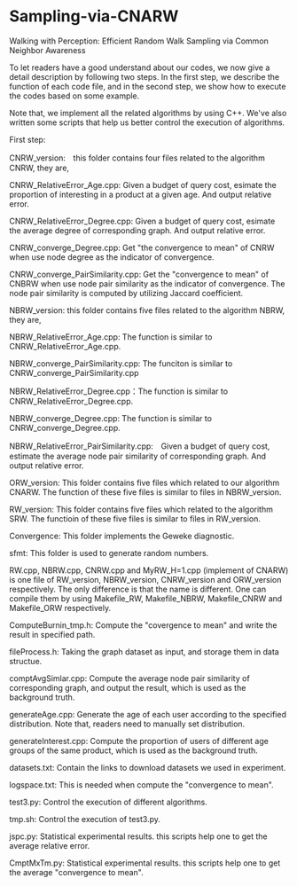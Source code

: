 # Sampling-via-CNARW
Walking with Perception: Efficient Random Walk Sampling via Common Neighbor Awareness

To let readers have a good understand about our codes, we now give a detail description by following two steps. In the first step, we describe the function of each code file, and in the second step, we show how to execute the codes based on some example.

Note that, we implement all the related algorithms by using C++. We've also written some scripts that help us better control the execution of algorithms.

First step:

CNRW_version:　this folder contains four files related to the algorithm CNRW, they are,
    
CNRW_RelativeError_Age.cpp: Given a budget of query cost, esimate the proportion of interesting in a product at a given age. And output relative error.
       
CNRW_RelativeError_Degree.cpp: Given a budget of query cost, esimate the average degree of corresponding graph. And output relative error.
       
CNRW_converge_Degree.cpp: Get "the convergence to mean" of CNRW when use node degree as the indicator of convergence.
       
CNRW_converge_PairSimilarity.cpp: Get the "convergence to mean" of CNBRW when use node pair similarity as the indicator of convergence. The node pair similarity is computed by utilizing Jaccard coefficient.
   
NBRW_version: this folder contains five files related to the algorithm NBRW, they are,
        
NBRW_RelativeError_Age.cpp: The function is similar to CNRW_RelativeError_Age.cpp.
     
NBRW_converge_PairSimilarity.cpp: The funciton is similar to CNRW_converge_PairSimilarity.cpp
        
NBRW_RelativeError_Degree.cpp：The function is similar to CNRW_RelativeError_Degree.cpp.
   
NBRW_converge_Degree.cpp: The function is similar to CNRW_converge_Degree.cpp.
        
NBRW_RelativeError_PairSimilarity.cpp:　Given a budget of query cost, estimate the average node pair similarity of corresponding graph. And output relative error.
   
ORW_version: This folder contains five files which related to our algorithm CNARW. The function of these five files is similar to files in NBRW_version.

RW_version: This folder contains five files which related to the algorithm SRW. The functioin of these five files is similar to files in RW_version.

Convergence: This folder implements the Geweke diagnostic.

sfmt: This folder is used to generate random numbers.

RW.cpp, NBRW.cpp, CNRW.cpp and MyRW_H=1.cpp (implement of CNARW) is one file of RW_version, NBRW_version, CNRW_version and ORW_version respectively. The only difference is that the name is different. One can compile them by using Makefile_RW, Makefile_NBRW, Makefile_CNRW and Makefile_ORW respectively.

ComputeBurnin_tmp.h: Compute the "covergence to mean" and write the result in specified path.

fileProcess.h: Taking the graph dataset as input, and storage them in data structue.

comptAvgSimlar.cpp: Compute the average node pair similarity of corresponding graph, and output the result, which is used as the background truth.

generateAge.cpp: Generate the age of each user according to the specified distribution. Note that, readers need to manually set distribution.

generateInterest.cpp: Compute the proportion of users of different age groups of the same product, which is used as the background truth.

datasets.txt: Contain the links to download datasets we used in experiment.

logspace.txt: This is needed when compute the "convergence to mean".

test3.py: Control the execution of different algorithms.

tmp.sh: Control the execution of test3.py.

jspc.py: Statistical experimental results. this scripts help one to get the average relative error.

CmptMxTm.py: Statistical experimental results. this scripts help one to get the average "convergence to mean".



       
